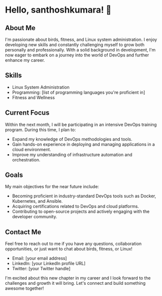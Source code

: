 # Hello, santhoshkumara! 👋

## About Me
I'm passionate about birds, fitness, and Linux system administration. I enjoy developing new skills and constantly challenging myself to grow both personally and professionally. With a solid background in development, I'm now eager to embark on a journey into the world of DevOps and further enhance my career.

## Skills
- Linux System Administration
- Programming: [list of programming languages you're proficient in]
- Fitness and Wellness

## Current Focus
Within the next month, I will be participating in an intensive DevOps training program. During this time, I plan to:

- Expand my knowledge of DevOps methodologies and tools.
- Gain hands-on experience in deploying and managing applications in a cloud environment.
- Improve my understanding of infrastructure automation and orchestration.

## Goals
My main objectives for the near future include:

- Becoming proficient in industry-standard DevOps tools such as Docker, Kubernetes, and Ansible.
- Acquiring certifications related to DevOps and cloud platforms.
- Contributing to open-source projects and actively engaging with the developer community.

## Contact Me
Feel free to reach out to me if you have any questions, collaboration opportunities, or just want to chat about birds, fitness, or Linux!

- Email: [your email address]
- LinkedIn: [your LinkedIn profile URL]
- Twitter: [your Twitter handle]

I'm excited about this new chapter in my career and I look forward to the challenges and growth it will bring. Let's connect and build something awesome together!
